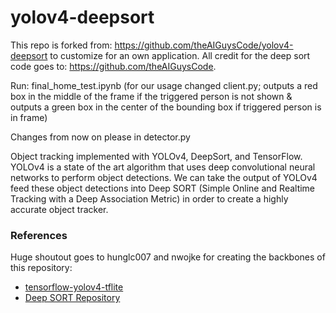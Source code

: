 # yolov4-deepsort


This repo is forked from: https://github.com/theAIGuysCode/yolov4-deepsort to customize for an own application. All credit for the deep sort code goes to: https://github.com/theAIGuysCode. 

Run: final_home_test.ipynb (for our usage changed client.py; outputs a red box in the middle of the frame if the triggered person is not shown & outputs a green box in the center of the bounding box if triggered person is in frame)

Changes from now on please in detector.py  

Object tracking implemented with YOLOv4, DeepSort, and TensorFlow. YOLOv4 is a state of the art algorithm that uses deep convolutional neural networks to perform object detections. We can take the output of YOLOv4 feed these object detections into Deep SORT (Simple Online and Realtime Tracking with a Deep Association Metric) in order to create a highly accurate object tracker.

### References  

   Huge shoutout goes to hunglc007 and nwojke for creating the backbones of this repository:
  * [tensorflow-yolov4-tflite](https://github.com/hunglc007/tensorflow-yolov4-tflite)
  * [Deep SORT Repository](https://github.com/nwojke/deep_sort)
